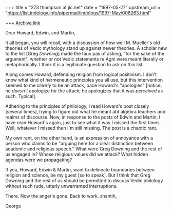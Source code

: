 +++
title = "273 thompson at jlc.net"
date = "1997-05-27"
upstream_url = "https://list.indology.info/pipermail/indology/1997-May/008263.html"

+++
[Archive link](https://list.indology.info/pipermail/indology/1997-May/008263.html)

Dear Howard, Edwin, and Martin,

It all began, you will recall, with a discussion of how well M. Mueller's
old theories of Vedic mythology stand up against newer theories. A scholar
new to the list [Greg *Downing*] made the faux pas of asking, "for the sake
of the argument", whether or not Vedic statements re Agni were meant
literally or metaphorically. I think it is a legitimate question to ask on
this list.

Along comes Howard, defending religion from logical positivism. I don't
know what kind of hermeneutic principles you all use, but this intervention
seemed to me *clearly* to be an attack, pace Howard's "apologies" [notice,
he *doesn't* apologize for the attack; he apologizes that it was
*perceived* as such. Typical].

Adhering to the principles of philology, I read Howard's post closely
[several times], trying to figure out what he meant abt algebra teachers
and realms of discourse. Now, in response to the posts of Edwin and Martin,
I have read Howard's again, just to see what it was I missed the first
times. Well, whatever I missed then I'm still missing. The post is a
chaotic rant.

My own rant, on the other hand, is an expression of annoyance with a person
who claims to be "arguing here for a clear distinction between academic and
religious speech." What were Greg Downing and the rest of us engaged in?
Whose religious values did we attack? What hidden agendas were we
propagating?

If you, Howard, Edwin & Martin, want to delineate boundaries between
religion and science, be my guest [so to speak]. But I think that Greg
Downing and the rest of us should be permitted to discuss Vedic philology
without such rude, utterly unwarranted interruptions.

There. Now the anger's gone. Back to work.
shantih,

George

















